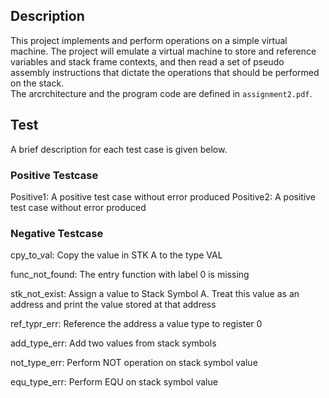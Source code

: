 ## Description
This project implements and perform operations on a simple virtual machine. The project will emulate a virtual machine to store and reference variables and stack frame contexts, and then read a set of pseudo assembly instructions that dictate the operations that should be performed on the stack. \
The arcrchitecture and the program code are defined in `assignment2.pdf`. 

## Test
A brief description for each test case is given below.

### Positive Testcase
Positive1:
    A positive test case without error produced
Positive2:
    A positive test case without error produced


### Negative Testcase 
cpy_to_val:
    Copy the value in STK A to the type VAL 

func_not_found:
    The entry function with label 0 is missing

stk_not_exist:
    Assign a value to Stack Symbol A. Treat this value as an address
    and print the value stored at that address

ref_typr_err:
    Reference the address a value type to register 0

add_type_err:
    Add two values from stack symbols

not_type_err:
    Perform NOT operation on stack symbol value

equ_type_err:
    Perform EQU on stack symbol value
